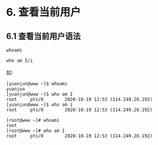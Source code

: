 # 6. 查看当前用户

## 6.1 查看当前用户语法

```shell script
whoami

who am I/i
```

如:

```shell script
[yuanjun@www ~]$ whoami
yuanjun
[yuanjun@www ~]$ who am I
root     pts/0        2020-10-19 12:53 (114.249.28.192)
[yuanjun@www ~]$ who am i
root     pts/0        2020-10-19 12:53 (114.249.28.192)
```

```shell script
[root@www ~]# whoami
root
[root@www ~]# who am I
root     pts/0        2020-10-19 12:53 (114.249.28.192)
```